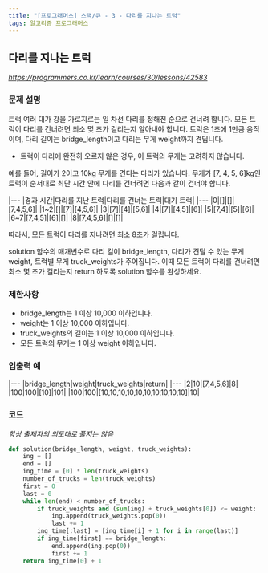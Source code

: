 ```yaml
---
title: "[프로그래머스] 스택/큐 - 3 - 다리를 지나는 트럭"
tags: 알고리즘 프로그래머스
---
```


## 다리를 지나는 트럭
*https://programmers.co.kr/learn/courses/30/lessons/42583*

### 문제 설명
트럭 여러 대가 강을 가로지르는 일 차선 다리를 정해진 순으로 건너려 합니다. 모든 트럭이 다리를 건너려면 최소 몇 초가 걸리는지 알아내야 합니다. 트럭은 1초에 1만큼 움직이며, 다리 길이는 bridge_length이고 다리는 무게 weight까지 견딥니다.

* 트럭이 다리에 완전히 오르지 않은 경우, 이 트럭의 무게는 고려하지 않습니다.

예를 들어, 길이가 2이고 10kg 무게를 견디는 다리가 있습니다. 무게가 [7, 4, 5, 6]kg인 트럭이 순서대로 최단 시간 안에 다리를 건너려면 다음과 같이 건너야 합니다.

|---
|경과 시간|다리를 지난 트럭|다리를 건너는 트럭|대기 트럭|
|---
|0|[]|[]|[7,4,5,6]|
|1~2|[]|[7]|[4,5,6]|
|3|[7]|[4]|[5,6]|
|4|[7]|[4,5]|[6]|
|5|[7,4]|[5]|[6]|
|6~7|[7,4,5]|[6]|[]|
|8|[7,4,5,6]|[]|[]|

따라서, 모든 트럭이 다리를 지나려면 최소 8초가 걸립니다.

solution 함수의 매개변수로 다리 길이 bridge_length, 다리가 견딜 수 있는 무게 weight, 트럭별 무게 truck_weights가 주어집니다. 이때 모든 트럭이 다리를 건너려면 최소 몇 초가 걸리는지 return 하도록 solution 함수를 완성하세요.

### 제한사항
* bridge_length는 1 이상 10,000 이하입니다.
* weight는 1 이상 10,000 이하입니다.
* truck_weights의 길이는 1 이상 10,000 이하입니다.
* 모든 트럭의 무게는 1 이상 weight 이하입니다.

### 입출력 예
|---
|bridge_length|weight|truck_weights|return|
|---
|2|10|[7,4,5,6]|8|
|100|100|[10]|101|
|100|100|[10,10,10,10,10,10,10,10,10,10]|10|

### 코드
*항상 출제자의 의도대로 풀지는 않음*
``` python
def solution(bridge_length, weight, truck_weights):
    ing = []
    end = []
    ing_time = [0] * len(truck_weights)
    number_of_trucks = len(truck_weights) 
    first = 0
    last = 0
    while len(end) < number_of_trucks:
        if truck_weights and (sum(ing) + truck_weights[0]) <= weight:
            ing.append(truck_weights.pop(0))
            last += 1
        ing_time[:last] = [ing_time[i] + 1 for i in range(last)]
        if ing_time[first] == bridge_length:
            end.append(ing.pop(0))
            first += 1
    return ing_time[0] + 1
```